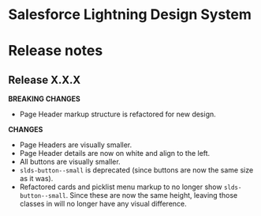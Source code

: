 # Salesforce Lightning Design System
# Release notes

## Release X.X.X
**BREAKING CHANGES**
- Page Header markup structure is refactored for new design.

**CHANGES**
- Page Headers are visually smaller.
- Page Header details are now on white and align to the left.
- All buttons are visually smaller.
- `slds-button--small` is deprecated (since buttons are now the same size as
  it was).
- Refactored cards and picklist menu markup to no longer show
  `slds-button--small`. Since these are now the same height, leaving those
  classes in will no longer have any visual difference.
